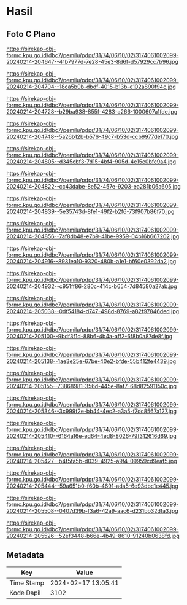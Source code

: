 # Hasil

## Foto C Plano

https://sirekap-obj-formc.kpu.go.id/dbc7/pemilu/pdpr/31/74/06/10/02/3174061002099-20240214-204647--41b7977d-7e28-45e3-8d6f-d57929cc7b96.jpg

https://sirekap-obj-formc.kpu.go.id/dbc7/pemilu/pdpr/31/74/06/10/02/3174061002099-20240214-204704--18ca5b0b-dbdf-4015-b13b-e102a890f94c.jpg

https://sirekap-obj-formc.kpu.go.id/dbc7/pemilu/pdpr/31/74/06/10/02/3174061002099-20240214-204728--b29ba938-855f-4283-a266-1000607a1fde.jpg

https://sirekap-obj-formc.kpu.go.id/dbc7/pemilu/pdpr/31/74/06/10/02/3174061002099-20240214-204748--5a26b12b-b576-49c7-b53d-ccb9977de170.jpg

https://sirekap-obj-formc.kpu.go.id/dbc7/pemilu/pdpr/31/74/06/10/02/3174061002099-20240214-204805--d345cbf3-7d15-4bf4-905d-4e15e0bfc9a4.jpg

https://sirekap-obj-formc.kpu.go.id/dbc7/pemilu/pdpr/31/74/06/10/02/3174061002099-20240214-204822--cc43dabe-8e52-457e-9203-ea281b06a605.jpg

https://sirekap-obj-formc.kpu.go.id/dbc7/pemilu/pdpr/31/74/06/10/02/3174061002099-20240214-204839--5e35743d-8fe1-49f2-b2f6-73f907b86f70.jpg

https://sirekap-obj-formc.kpu.go.id/dbc7/pemilu/pdpr/31/74/06/10/02/3174061002099-20240214-204856--7af8db48-e7b9-41be-9959-04b16b667202.jpg

https://sirekap-obj-formc.kpu.go.id/dbc7/pemilu/pdpr/31/74/06/10/02/3174061002099-20240214-204916--8931ea10-9320-480b-a1e1-bf60e0392da2.jpg

https://sirekap-obj-formc.kpu.go.id/dbc7/pemilu/pdpr/31/74/06/10/02/3174061002099-20240214-204932--c951ff86-280c-414c-b654-7d84580a27ab.jpg

https://sirekap-obj-formc.kpu.go.id/dbc7/pemilu/pdpr/31/74/06/10/02/3174061002099-20240214-205038--0df54184-d747-498d-8769-a82f97846ded.jpg

https://sirekap-obj-formc.kpu.go.id/dbc7/pemilu/pdpr/31/74/06/10/02/3174061002099-20240214-205100--9bdf3f1d-88b6-4b4a-aff2-6f8b0a87de8f.jpg

https://sirekap-obj-formc.kpu.go.id/dbc7/pemilu/pdpr/31/74/06/10/02/3174061002099-20240214-205138--1ae3e25e-67be-40e2-bfde-55b412fe4439.jpg

https://sirekap-obj-formc.kpu.go.id/dbc7/pemilu/pdpr/31/74/06/10/02/3174061002099-20240214-205155--73868981-356d-445e-8af7-68d82591150c.jpg

https://sirekap-obj-formc.kpu.go.id/dbc7/pemilu/pdpr/31/74/06/10/02/3174061002099-20240214-205346--3c999f2e-bb44-4ec2-a3a5-f7dc8567a127.jpg

https://sirekap-obj-formc.kpu.go.id/dbc7/pemilu/pdpr/31/74/06/10/02/3174061002099-20240214-205410--6164a16e-ed64-4ed8-8026-79f312616d69.jpg

https://sirekap-obj-formc.kpu.go.id/dbc7/pemilu/pdpr/31/74/06/10/02/3174061002099-20240214-205427--b4f5fa5b-d039-4925-a9f4-09959cd9eaf5.jpg

https://sirekap-obj-formc.kpu.go.id/dbc7/pemilu/pdpr/31/74/06/10/02/3174061002099-20240214-205444--59a651b0-f60b-4691-ada5-6e93dbc1e445.jpg

https://sirekap-obj-formc.kpu.go.id/dbc7/pemilu/pdpr/31/74/06/10/02/3174061002099-20240214-205508--0407d39b-f3a6-42a9-aac6-d231bb32dfa3.jpg

https://sirekap-obj-formc.kpu.go.id/dbc7/pemilu/pdpr/31/74/06/10/02/3174061002099-20240214-205526--52ef3448-b66e-4b49-8610-91240b0638fd.jpg


## Metadata

| Key        | Value               |
| ---------- | ------------------- |
| Time Stamp | 2024-02-17 13:05:41 |
| Kode Dapil | 3102                |



